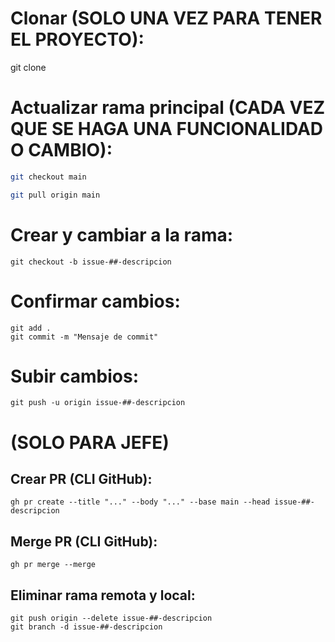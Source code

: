 # Clonar (SOLO UNA VEZ PARA TENER EL PROYECTO):
git clone <URL>

# Actualizar rama principal (CADA VEZ QUE SE HAGA UNA FUNCIONALIDAD O CAMBIO):
```sh
git checkout main

git pull origin main
```
# Crear y cambiar a la rama:
```
git checkout -b issue-##-descripcion
```
# Confirmar cambios:
```
git add .
git commit -m "Mensaje de commit"
```
# Subir cambios:
```
git push -u origin issue-##-descripcion
```
# (SOLO PARA JEFE)
## Crear PR (CLI GitHub):
```
gh pr create --title "..." --body "..." --base main --head issue-##-descripcion
```
## Merge PR (CLI GitHub):
```
gh pr merge --merge
```

## Eliminar rama remota y local:
```
git push origin --delete issue-##-descripcion
git branch -d issue-##-descripcion
```
